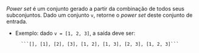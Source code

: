 *Power set* é um conjunto gerado a partir da combinação de todos seus subconjuntos. Dado um conjunto ```v```, retorne o *power set* deste conjunto de entrada.

* Exemplo: dado ```v = [1, 2, 3]```, a saída deve ser:

        ```[], [1], [2], [3], [1, 2], [1, 3], [2, 3], [1, 2, 3]```

